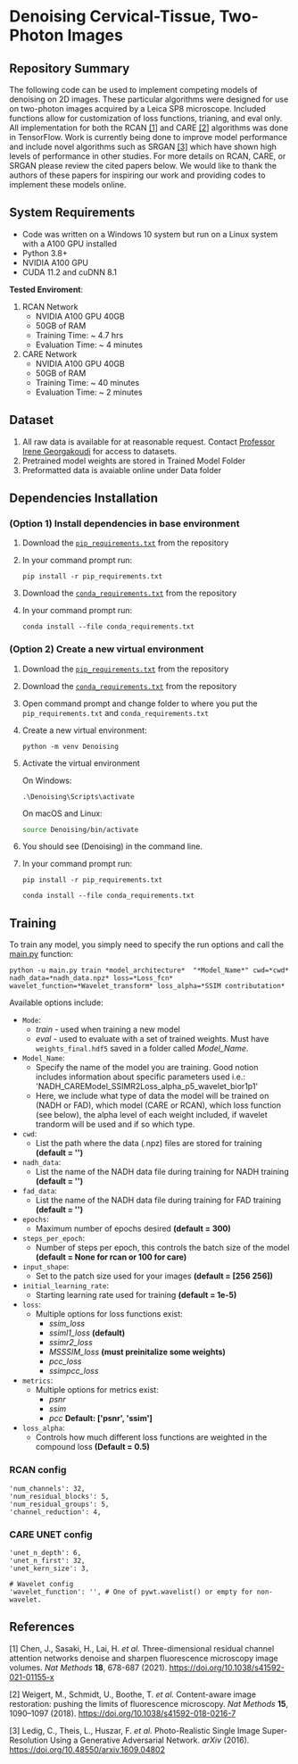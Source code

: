 # Denoising Cervical-Tissue, Two-Photon Images

## Repository Summary
The following code can be used to implement competing models of denoising on 2D images. These particular algorithms were designed for use on two-photon images acquired by a Leica SP8 microscope. Included functions allow for customization of loss functions, trianing, and eval only. All implementation for both the RCAN [[1]](https://doi.org/10.1038/s41592-021-01155-x) and CARE [[2]](https://doi.org/10.1038/s41592-018-0216-7) algorithms was done in TensorFlow. Work is currently being done to improve model performance and include novel algorithms such as SRGAN [[3]](https://doi.org/10.48550/arxiv.1609.04802) which have shown high levels of performance in other studies. For more details on RCAN, CARE, or SRGAN please review the cited papers below. We would like to thank the authors of these papers for inspiring our work and providing codes to implement these models online.

## System Requirements
- Code was written on a Windows 10 system but run on a Linux system with a A100 GPU installed
- Python 3.8+
- NVIDIA A100 GPU
- CUDA 11.2 and cuDNN 8.1

**Tested Enviroment**:
1. RCAN Network
    - NVIDIA A100 GPU 40GB 
    - 50GB of RAM
    - Training Time: ~ 4.7 hrs 
    - Evaluation Time: ~ 4 minutes
2. CARE Network
    - NVIDIA A100 GPU 40GB 
    - 50GB of RAM
    - Training Time: ~ 40 minutes 
    - Evaluation Time: ~ 2 minutes

## Dataset
1. All raw data is available for at reasonable request. Contact [Professor Irene Georgakoudi](mailto:irene.georgakoudi@tufts.edu) for access to datasets. 
2. Pretrained model weights are stored in Trained Model Folder
3. Preformatted data is avaiable online under Data folder

## Dependencies Installation
### (Option 1) Install dependencies in base environment

1. Download the [`pip_requirements.txt`](pip_requirements.txt) from the repository
2. In your command prompt run:

    ```posh
    pip install -r pip_requirements.txt
    ```
3. Download the [`conda_requirements.txt`](conda_requirements.txt) from the repository
4. In your command prompt run:

    ```posh
    conda install --file conda_requirements.txt
    ```
### (Option 2) Create a new virtual environment

1. Download the [`pip_requirements.txt`](pip_requirements.txt) from the repository
2. Download the [`conda_requirements.txt`](conda_requirements.txt) from the repository
3. Open command prompt and change folder to where you put the `pip_requirements.txt` and `conda_requirements.txt`
4. Create a new virtual environment:

    ```posh
    python -m venv Denoising
    ```
5. Activate the virtual environment

    On Windows:

    ```posh
    .\Denoising\Scripts\activate
    ```

    On macOS and Linux:

    ```bash
    source Denoising/bin/activate
    ```

6. You should see (Denoising) in the command line.

7. In your command prompt run:

    ```posh
    pip install -r pip_requirements.txt
    ```
    ```posh
    conda install --file conda_requirements.txt
    ```
## Training
To train any model, you simply need to specify the run options and call the [main.py](main.py) function:

    python -u main.py train *model_architecture*  "*Model_Name*" cwd=*cwd* nadh_data=*nadh_data.npz* loss=*Loss_fcn* wavelet_function=*Wavelet_transform* loss_alpha=*SSIM contributation*

Available options include:
- `Mode`:
    - *train* - used when training a new model
    - *eval* - used to evaluate with a set of trained weights. Must have `weights_final.hdf5` saved in a folder called *Model_Name*.
- `Model_Name`:
    - Specify the name of the model you are training. Good notion includes information about specific parameters used i.e.: 'NADH_CAREModel_SSIMR2Loss_alpha_p5_wavelet_bior1p1'
    - Here, we include what type of data the model will be trained on (NADH or FAD), which model (CARE or RCAN), which loss function (see below), the alpha level of each weight included, if wavelet trandorm will be used and if so which type.
- `cwd`:
    - List the path where the data (.npz) files are stored for training **(default = '')**
- `nadh_data`:
    - List the name of the NADH data file during training for NADH training **(default = '')**
- `fad_data`:
    - List the name of the NADH data file during training for FAD training **(default = '')**
- `epochs`:
    - Maximum number of epochs desired **(default = 300)**
- `steps_per_epoch`:
    - Number of steps per epoch, this controls the batch size of the model **(default = None for rcan or 100 for care)**
- `input_shape`:
    - Set to the patch size used for your images **(default = [256 256])**
- `initial_learning_rate`:
    - Starting learning rate used for training **(default = 1e-5)**
- `loss`:
    - Multiple options for loss functions exist:
        - *ssim_loss*
        - *ssiml1_loss* **(default)**
        - *ssimr2_loss*
        - *MSSSIM_loss* **(must preinitalize some weights)**
        - *pcc_loss*
        - *ssimpcc_loss*
- `metrics`: 
    - Multiple options for metrics exist:
        - *psnr*
        - *ssim*
        - *pcc* 
    **Default: ['psnr', 'ssim']**
- `loss_alpha`:
    - Controls how much different loss functions are weighted in the compound loss **(Default = 0.5)**
### RCAN config
    'num_channels': 32,
    'num_residual_blocks': 5,
    'num_residual_groups': 5,
    'channel_reduction': 4,

### CARE UNET config
    'unet_n_depth': 6,
    'unet_n_first': 32, 
    'unet_kern_size': 3,

    # Wavelet config
    'wavelet_function': '', # One of pywt.wavelist() or empty for non-wavelet.
    
## References
<a id="1">[1]</a>
Chen, J., Sasaki, H., Lai, H. *et al.* Three-dimensional residual channel attention networks denoise and sharpen fluorescence microscopy image volumes. *Nat Methods* **18**, 678-687 (2021). https://doi.org/10.1038/s41592-021-01155-x

<a id="2">[2]</a>
Weigert, M., Schmidt, U., Boothe, T. *et al.* Content-aware image restoration: pushing the limits of fluorescence microscopy. *Nat Methods* **15**, 1090–1097 (2018). https://doi.org/10.1038/s41592-018-0216-7

<a id="3">[3]</a>
Ledig, C., Theis, L., Huszar, F. *et al.* Photo-Realistic Single Image Super-Resolution Using a Generative Adversarial Network. *arXiv* (2016). https://doi.org/10.48550/arxiv.1609.04802

